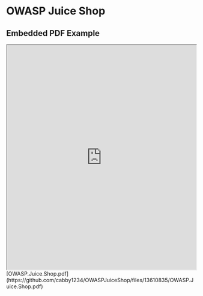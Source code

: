 # OWASP Juice Shop
<!DOCTYPE html>
<html lang="en">
<head>
    <meta charset="UTF-8">
    <meta name="viewport" content="width=device-width, initial-scale=1.0">
    <title>Embedded PDF Example</title>
</head>
<body>

  <h2>Embedded PDF Example</h2>

<iframe src="https://github.com/cabby1234/OWASPJuiceShop/files/13610835/OWASP.Juice.Shop.pdf" width="100%" height="600px"></iframe>

</body>
</html>
[OWASP.Juice.Shop.pdf](https://github.com/cabby1234/OWASPJuiceShop/files/13610835/OWASP.Juice.Shop.pdf)
